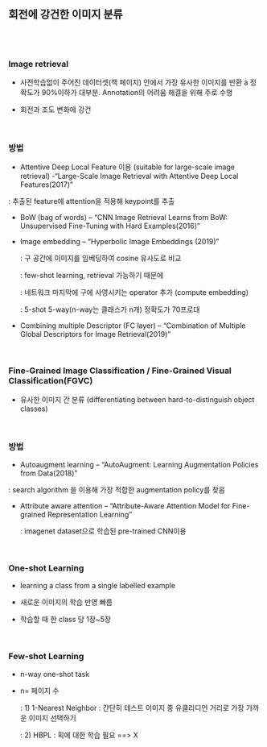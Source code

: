 ## 회전에 강건한 이미지 분류

</br>

</br>

### Image retrieval
* 사전학습없이 주어진 데이터셋(책 페이지) 안에서 가장 유사한 이미지를 반환 à 정확도가 90%이하가 대부분. Annotation의 어려움 해결을 위해 주로 수행 

* 회전과 조도 변화에 강건

</br>

### 방법

*  Attentive Deep Local Feature 이용 (suitable for large-scale image retrieval) -“Large-Scale Image Retrieval with Attentive Deep Local Features(2017)” 

  : 추출된 feature에 attention을 적용해 keypoint를 추출 

* BoW (bag of words) – “CNN Image Retrieval Learns from BoW: Unsupervised Fine-Tuning with Hard Examples(2016)”

* Image embedding – “Hyperbolic Image Embeddings (2019)”

  : 구 공간에 이미지를 임베딩하여 cosine 유사도로 비교 

  : few-shot learning, retrieval 가능하기 때문에 

  : 네트워크 마지막에 구에 사영시키는 operator 추가 (compute embedding)

  : 5-shot 5-way(n-way는 클래스가 n개) 정확도가 70프로대 

* Combining multiple Descriptor (FC layer) – “Combination of Multiple
  Global Descriptors for Image Retrieval(2019)”

</br>

### Fine-Grained Image Classification / Fine-Grained Visual Classification(FGVC)

* 유사한 이미지 간 분류 (differentiating between hard-to-distinguish object classes)

</br>

### 방법

*  Autoaugment learning – “AutoAugment: Learning Augmentation Policies from Data(2018)”

  : search algorithm 을 이용해 가장 적합한 augmentation policy를 찾음 

* Attribute aware attention – “Attribute-Aware Attention Model for Fine-grained Representation Learning”

  : imagenet dataset으로 학습된 pre-trained CNN이용

</br>

### One-shot Learning

*  learning a class from a single labelled example 

* 새로운 이미지의 학습 반영 빠름 

* 학습할 때 한 class 당 1장~5장

</br>

### Few-shot Learning

* n-way one-shot task 

* n= 페이지 수 

  : 1) 1-Nearest Neighbor : 간단히 테스트 이미지 중 유클리디언 거리로 가장 가까운 이미지 선택하기 

  : 2) HBPL : 획에 대한 학습 필요 ==> X